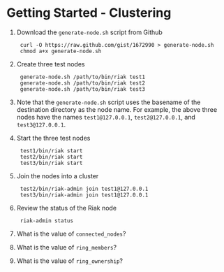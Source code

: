 # Getting Started - Clustering

1. Download the `generate-node.sh` script from Github

        curl -O https://raw.github.com/gist/1672990 > generate-node.sh
        chmod a+x generate-node.sh

2. Create three test nodes

        generate-node.sh /path/to/bin/riak test1
        generate-node.sh /path/to/bin/riak test2
        generate-node.sh /path/to/bin/riak test3

3. Note that the `generate-node.sh` script uses the basename of the destination 
directory as the node name. For example, the above three nodes have the names 
`test1@127.0.0.1`, `test2@127.0.0.1`, and `test3@127.0.0.1`.

4. Start the three test nodes

        test1/bin/riak start
        test2/bin/riak start
        test3/bin/riak start

5. Join the nodes into a cluster

        test2/bin/riak-admin join test1@127.0.0.1
        test3/bin/riak-admin join test1@127.0.0.1

6. Review the status of the Riak node 

        riak-admin status

7. What is the value of `connected_nodes`?

8. What is the value of `ring_members`?

9. What is the value of `ring_ownership`?
